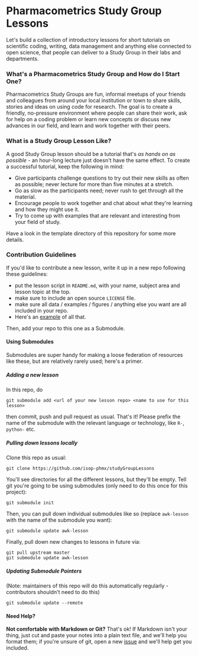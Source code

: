 # Pharmacometrics Study Group Lessons

Let's build a collection of introductory lessons for short tutorials on scientific coding, writing, data management and anything else connected to open science, that people can deliver to a Study Group in their labs and departments.

### What's a Pharmacometrics Study Group and How do I Start One?

Pharmacometrics Study Groups are fun, informal meetups of your friends and colleagues from around your local institution or town to share skills, stories and ideas on using code for research. The goal is to create a friendly, no-pressure environment where people can share their work, ask for help on a coding problem or learn new concepts or discuss new advances in our field, and learn and work together with their peers.

### What is a Study Group Lesson Like?

A good Study Group lesson should be a tutorial that's *as hands on as possible* - an hour-long lecture just doesn't have the same effect. To create a successful tutorial, keep the following in mind:

 - Give participants challenge questions to try out their new skills as often as possible; never lecture for more than five minutes at a stretch.
 - Go as slow as the participants need; never rush to get through all the material.
 - Encourage people to work together and chat about what they're learning and how they might use it.
 - Try to come up with examples that are relevant and interesting from your field of study.

Have a look in the template directory of this repository for some more details.

### Contribution Guidelines

If you'd like to contribute a new lesson, write it up in a new repo following these guidelines:
 - put the lesson script in `README.md`, with your name, subject area and lesson topic at the top.
 - make sure to include an open source `LICENSE` file.
 - make sure all data / examples / figures / anything else you want are all included in your repo.
 - Here's an [example](https://github.com/BillMills/pythonPackageLesson) of all that.

Then, add your repo to this one as a Submodule.

#### Using Submodules

Submodules are super handy for making a loose federation of resources like these, but are relatively rarely used; here's a primer.

##### Adding a new lesson

In this repo, do

```
git submodule add <url of your new lesson repo> <name to use for this lesson>
```

then commit, push and pull request as usual. That's it! Please prefix the name of the submodule with the relevant language or technology, like `R-`, `python-` etc.

##### Pulling down lessons locally

Clone this repo as usual:

```
git clone https://github.com/isop-phmx/studyGroupLessons
```

You'll see directories for all the different lessons, but they'll be empty. Tell git you're going to be using submodules (only need to do this once for this project):

```
git submodule init
```

Then, you can pull down individual submodules like so (replace `awk-lesson` with the name of the submodule you want):

```
git submodule update awk-lesson
```

Finally, pull down new changes to lessons in future via:

```
git pull upstream master
git submodule update awk-lesson
```

##### Updating Submodule Pointers

(Note: maintainers of this repo will do this automatically regularly - contributors shouldn't need to do this)

```
git submodule update --remote
```

#### Need Help?

**Not comfortable with Markdown or Git?** That's ok! If Markdown isn't your thing, just cut and paste your notes into a plain text file, and we'll help you format them; if you're unsure of git, open a new [issue](https://github.com/isop-phmx/studyGroupLessons/issues) and we'll help get you included.
